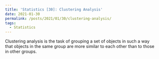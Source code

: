 ```yaml
---
title: 'Statistics [30]: Clustering Analysis'
date: 2021-01-30
permalink: /posts/2021/01/30/clustering-analysis/
tags:
  - Statistics
---
```


Clustering analysis is the task of grouping a set of objects in such a way that objects in the same group are more similar to each other than to those in other groups.

